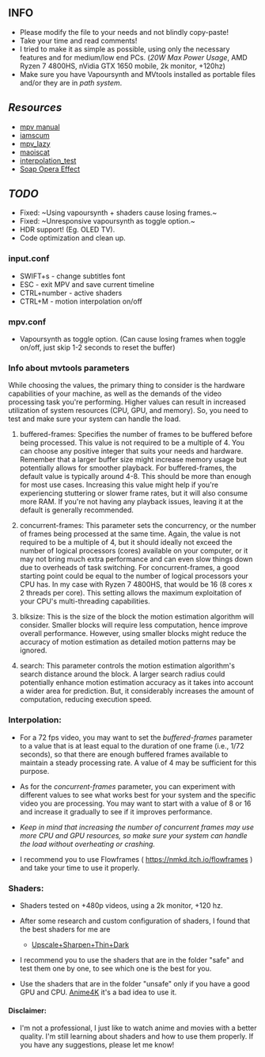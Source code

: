 ## INFO

- Please modify the file to your needs and not blindly copy-paste!
- Take your time and read comments!
- I tried to make it as simple as possible, using only the necessary features and for medium/low end PCs. (_20W Max Power
  Usage_, AMD Ryzen 7 4800HS, nVidia GTX 1650 mobile, 2k monitor, +120hz)
- Make sure you have Vapoursynth and MVtools installed as portable files and/or they are in *path system*.


## ***Resources***

- [mpv manual](https://mpv.io/manual/master/)
- [iamscum](https://iamscum.wordpress.com/guides/videoplayback-guide/mpv-conf/)
- [mpv_lazy](https://github.com/hooke007/MPV_lazy)
- [maoiscat](https://github.com/maoiscat/mpv-mvtools-script)
- [interpolation_test](https://github.com/haasn/interpolation-samples)
- [Soap Opera Effect](https://www.reddit.com/r/mpv/comments/oke3aa/guide_how_to_get_motion_interpolation_soap_opera/)

## ***TODO***

- Fixed: ~Using vapoursynth + shaders cause losing frames.~
- Fixed: ~Unresponsive vapoursynth as toggle option.~
- HDR support! (Eg. OLED TV).
- Code optimization and clean up.

### input.conf

- SWIFT+s - change subtitles font
- ESC - exit MPV and save current timeline
- CTRL+number - active shaders
- CTRL+M - motion interpolation on/off

### mpv.conf

- Vapoursynth as toggle option. (Can cause losing frames when toggle on/off, just skip 1-2 seconds to reset the buffer)

### Info about mvtools parameters

While choosing the values, the primary thing to consider is the hardware capabilities of your machine, as well as the
demands of the video processing task you're performing. Higher values can result in increased utilization of system
resources (CPU, GPU, and memory). So, you need to test and make sure your system can handle the load.

1. buffered-frames: Specifies the number of frames to be buffered before being processed. This value is not required to
   be a multiple of 4. You can choose any positive integer that suits your needs and hardware. Remember that a larger
   buffer size might increase memory usage but potentially allows for smoother playback.
   For buffered-frames, the default value is typically around 4-8. This should be more than enough for most use cases.
   Increasing this value might help if you're experiencing stuttering or slower frame rates, but it will also consume
   more RAM. If you're not having any playback issues, leaving it at the default is generally recommended.

2. concurrent-frames: This parameter sets the concurrency, or the number of frames being processed at the same time.
   Again, the value is not required to be a multiple of 4, but it should ideally not exceed the number of logical
   processors (cores) available on your computer, or it may not bring much extra performance and can even slow things
   down due to overheads of task switching.
   For concurrent-frames, a good starting point could be equal to the number of logical processors your CPU has. In my
   case with Ryzen 7 4800HS, that would be 16 (8 cores x 2 threads per core). This setting allows the maximum
   exploitation of your CPU's multi-threading capabilities.



3. blksize: This is the size of the block the motion estimation algorithm will consider. Smaller blocks will require less
  computation, hence improve overall performance. However, using smaller blocks might reduce the accuracy of motion
  estimation as detailed motion patterns may be ignored.

4. search: This parameter controls the motion estimation algorithm's search distance around the block. A larger search
  radius could potentially enhance motion estimation accuracy as it takes into account a wider area for prediction. But,
  it considerably increases the amount of computation, reducing execution speed.

### Interpolation:

- For a 72 fps video, you may want to set the _buffered-frames_ parameter to a value that is at least equal to the
  duration of one frame (i.e., 1/72 seconds), so that there are enough buffered frames available to maintain a steady
  processing rate. A value of 4 may be sufficient for this purpose.

- As for the _concurrent-frames_ parameter, you can experiment with different values to see what works best for your
  system and the specific video you are processing. You may want to start with a value of 8 or 16 and increase it
  gradually to see if it improves performance.

- _Keep in mind that increasing the number of concurrent frames may use more CPU and GPU resources, so make sure your
  system can handle the load without overheating or crashing._

- I recommend you to use Flowframes ( https://nmkd.itch.io/flowframes ) and take your time to use it properly.

### Shaders:

- Shaders tested on +480p videos, using a 2k monitor, +120 hz.
- After some research and custom configuration of shaders, I found that the best shaders for me are
    - [Upscale+Sharpen+Thin+Dark](https://github.com/vioo-bkp/mpv-personal-config/tree/main/portable_config/shaders/safe)

- I recommend you to use the shaders that are in the folder "safe" and test them one by one, to see which one is the
  best for you.
- Use the shaders that are in the folder "unsafe" only if you have a good GPU and
  CPU. [Anime4K](https://www.reddit.com/r/animepiracy/comments/spbyhu/evaluating_the_effectiveness_of_anime4k_for/) it's
  a bad idea to use it.

#### Disclaimer:

- I'm not a professional, I just like to watch anime and movies with a better quality. I'm still learning about shaders
  and how to use them properly. If you have any suggestions, please let me know!
